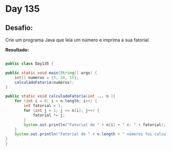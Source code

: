 # Day 135

## Desafio:

Crie um programa Java que leia um número e imprima a sua fatorial.	

**Resultado:**

```java

public class Day135 {

public static void main(String[] args) {
    int[] numeros = {5, 10, 15};
    calculadoFatoria(numeros);
}

public static void calculadoFatoria(int ... n ){
    for (int i = 0; i < n.length; i++) {
        int fatorial = 1;
        for (int j = 1; j <= n[i]; j++) {
            fatorial *= j;
        }
        System.out.println("Fatorial de " + n[i] + " é: " + fatorial);
    }
    System.out.println("Fatorial de " + n.length + " números foi calculado.");
}
}
